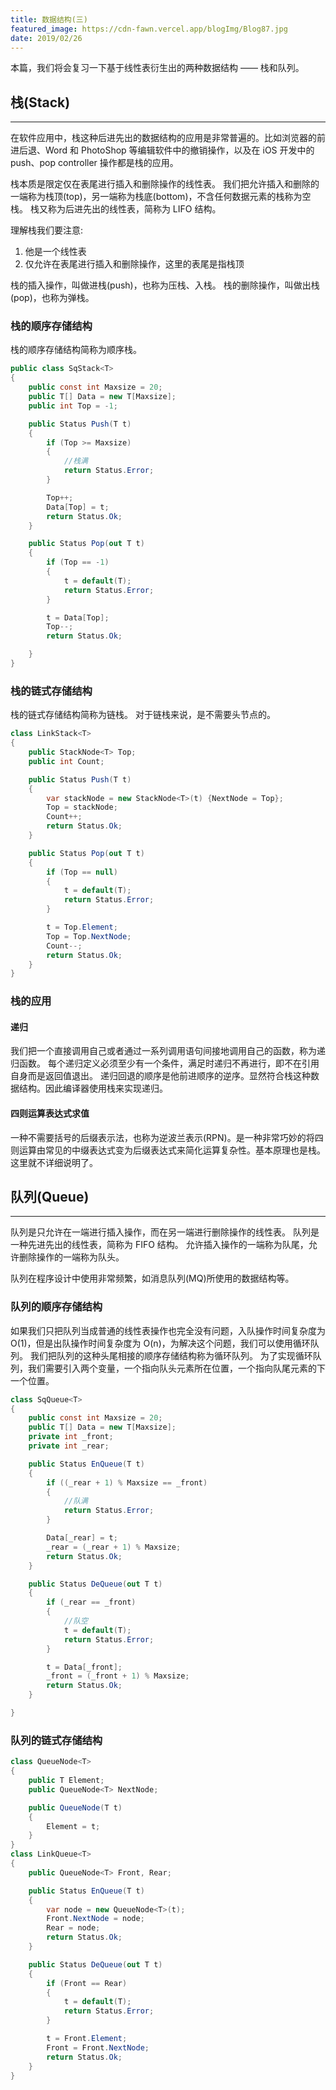 ```yaml
---
title: 数据结构(三)
featured_image: https://cdn-fawn.vercel.app/blogImg/Blog87.jpg
date: 2019/02/26
---
```


本篇，我们将会复习一下基于线性表衍生出的两种数据结构 —— 栈和队列。

## 栈(Stack)
***  
在软件应用中，栈这种后进先出的数据结构的应用是非常普遍的。比如浏览器的前进后退、Word 和 PhotoShop 等编辑软件中的撤销操作，以及在 iOS 开发中的 push、pop controller 操作都是栈的应用。

栈本质是限定仅在表尾进行插入和删除操作的线性表。
我们把允许插入和删除的一端称为栈顶(top)，另一端称为栈底(bottom)，不含任何数据元素的栈称为空栈。
栈又称为后进先出的线性表，简称为 LIFO 结构。

理解栈我们要注意: 
1. 他是一个线性表
2. 仅允许在表尾进行插入和删除操作，这里的表尾是指栈顶

栈的插入操作，叫做进栈(push)，也称为压栈、入栈。
栈的删除操作，叫做出栈(pop)，也称为弹栈。

### 栈的顺序存储结构
栈的顺序存储结构简称为顺序栈。
``` csharp
public class SqStack<T>
{
    public const int Maxsize = 20;
    public T[] Data = new T[Maxsize];
    public int Top = -1;

    public Status Push(T t)
    {
        if (Top >= Maxsize)
        {
            //栈满
            return Status.Error;
        }

        Top++;
        Data[Top] = t;
        return Status.Ok;
    }

    public Status Pop(out T t)
    {
        if (Top == -1)
        {
            t = default(T);
            return Status.Error;
        }

        t = Data[Top];
        Top--;
        return Status.Ok;

    }
}
```

### 栈的链式存储结构
栈的链式存储结构简称为链栈。
对于链栈来说，是不需要头节点的。
``` csharp
class LinkStack<T>
{
    public StackNode<T> Top;
    public int Count;

    public Status Push(T t)
    {
        var stackNode = new StackNode<T>(t) {NextNode = Top};
        Top = stackNode;
        Count++;
        return Status.Ok;
    }

    public Status Pop(out T t)
    {
        if (Top == null)
        {
            t = default(T);
            return Status.Error;
        }

        t = Top.Element;
        Top = Top.NextNode;
        Count--;
        return Status.Ok;
    }
}
```

### 栈的应用
#### 递归
我们把一个直接调用自己或者通过一系列调用语句间接地调用自己的函数，称为递归函数。
每个递归定义必须至少有一个条件，满足时递归不再进行，即不在引用自身而是返回值退出。
递归回退的顺序是他前进顺序的逆序。显然符合栈这种数据结构。因此编译器使用栈来实现递归。

#### 四则运算表达式求值
一种不需要括号的后缀表示法，也称为逆波兰表示(RPN)。是一种非常巧妙的将四则运算由常见的中缀表达式变为后缀表达式来简化运算复杂性。基本原理也是栈。这里就不详细说明了。

## 队列(Queue)
***  
队列是只允许在一端进行插入操作，而在另一端进行删除操作的线性表。
队列是一种先进先出的线性表，简称为 FIFO 结构。
允许插入操作的一端称为队尾，允许删除操作的一端称为队头。

队列在程序设计中使用非常频繁，如消息队列(MQ)所使用的数据结构等。

### 队列的顺序存储结构
如果我们只把队列当成普通的线性表操作也完全没有问题，入队操作时间复杂度为 O(1)，但是出队操作时间复杂度为 O(n)，为解决这个问题，我们可以使用循环队列。
我们把队列的这种头尾相接的顺序存储结构称为循环队列。
为了实现循环队列，我们需要引入两个变量，一个指向队头元素所在位置，一个指向队尾元素的下一个位置。
``` csharp
class SqQueue<T>
{
    public const int Maxsize = 20;
    public T[] Data = new T[Maxsize];
    private int _front;
    private int _rear;

    public Status EnQueue(T t)
    {
        if ((_rear + 1) % Maxsize == _front)
        {
            //队满
            return Status.Error;
        }

        Data[_rear] = t;
        _rear = (_rear + 1) % Maxsize;
        return Status.Ok;
    }

    public Status DeQueue(out T t)
    {
        if (_rear == _front)
        {
            //队空
            t = default(T);
            return Status.Error;
        }

        t = Data[_front];
        _front = (_front + 1) % Maxsize;
        return Status.Ok;
    }

}
```

### 队列的链式存储结构
``` csharp
class QueueNode<T>
{
    public T Element;
    public QueueNode<T> NextNode;

    public QueueNode(T t)
    {
        Element = t;
    }
}
class LinkQueue<T>
{
    public QueueNode<T> Front, Rear;

    public Status EnQueue(T t)
    {
        var node = new QueueNode<T>(t);
        Front.NextNode = node;
        Rear = node;
        return Status.Ok;
    }

    public Status DeQueue(out T t)
    {
        if (Front == Rear)
        {
            t = default(T);
            return Status.Error;
        }

        t = Front.Element;
        Front = Front.NextNode;
        return Status.Ok;
    }
}
```